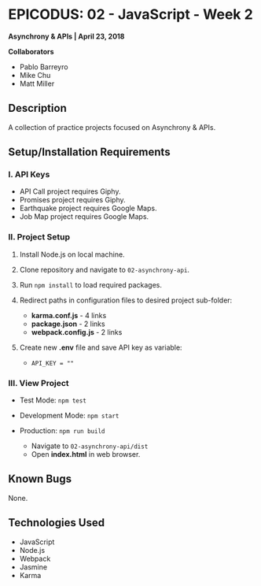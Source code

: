 # EPICODUS: 02 - JavaScript - Week 2

**Asynchrony & APIs | April 23, 2018**

**Collaborators**

- Pablo Barreyro
- Mike Chu
- Matt Miller

## Description

A collection of practice projects focused on Asynchrony & APIs.

## Setup/Installation Requirements

### I. API Keys

- API Call project requires Giphy.
- Promises project requires Giphy.
- Earthquake project requires Google Maps.
- Job Map project requires Google Maps.

### II. Project Setup

1. Install Node.js on local machine.

2. Clone repository and navigate to `02-asynchrony-api`.

3. Run `npm install` to load required packages.

4. Redirect paths in configuration files to desired project sub-folder:

    - **karma.conf.js** - 4 links
    - **package.json** - 2 links
    - **webpack.config.js** - 2 links

5. Create new **.env** file and save API key as variable:

    - `API_KEY = ""`

### III. View Project

- Test Mode: `npm test`

- Development Mode: `npm start`

- Production: `npm run build`

  - Navigate to `02-asynchrony-api/dist`
  - Open **index.html** in web browser.

## Known Bugs

None.

## Technologies Used

- JavaScript
- Node.js
- Webpack
- Jasmine
- Karma
